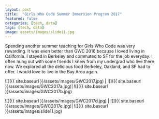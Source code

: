 ```yaml
---
layout: post
title:  "Girls Who Code Summer Immersion Program 2017"
featured: false
categories: [tech, data]
tags: [tech, data]
image: assets/images/slide11.jpg
---
```

Spending another summer teaching for Girls Who Code was very rewarding. It was even better than GWC 2016 because I loved living in California. I stayed in Berkeley and commuted to SF for the job everyday.
I often hung out with some friends I knew from my undergrad who live there now. We explored all the delicious food Berkeley, Oakland, and SF had to offer. I would love to live in the Bay Area again.



![]({{ site.baseurl }}/assets/images/GWC2017.jpg)  |  ![]({{ site.baseurl }}/assets/images/GWC2017a.jpg)|  ![]({{ site.baseurl }}/assets/images/GWC2017b.jpg)



![]({{ site.baseurl }}/assets/images/GWC2017d.jpg)  |  ![]({{ site.baseurl }}/assets/images/GWC2017e.jpg)|  ![]({{ site.baseurl }}/assets/images/slide11.jpg)



